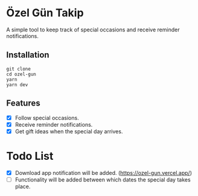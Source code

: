 # Özel Gün Takip

A simple tool to keep track of special occasions and receive reminder notifications.

## Installation

```
git clone
cd ozel-gun
yarn
yarn dev
```

## Features

- [x] Follow special occasions.
- [x] Receive reminder notifications.
- [x] Get gift ideas when the special day arrives.

# Todo List
 - [x] Download app notification will be added. (https://ozel-gun.vercel.app/)
 - [ ] Functionality will be added between which dates the special day takes place.